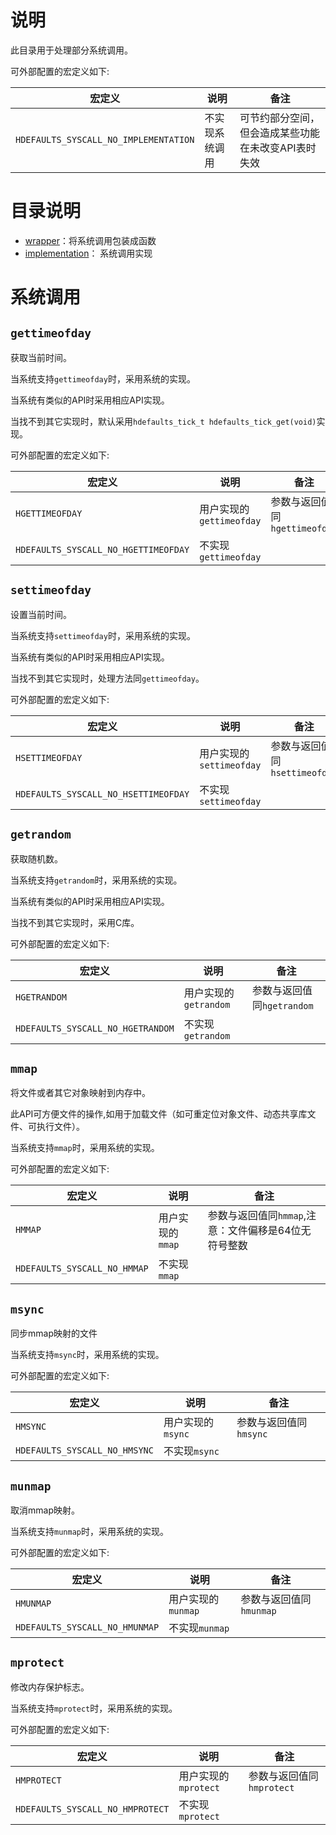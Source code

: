 # 说明

此目录用于处理部分系统调用。

可外部配置的宏定义如下:

| 宏定义                                | 说明           | 备注                                                |
| ------------------------------------- | -------------- | --------------------------------------------------- |
| `HDEFAULTS_SYSCALL_NO_IMPLEMENTATION` | 不实现系统调用 | 可节约部分空间，但会造成某些功能在未改变API表时失效 |

# 目录说明

- [wrapper](wrapper)：将系统调用包装成函数
- [implementation](implementation)： 系统调用实现

# 系统调用

## `gettimeofday`

获取当前时间。

当系统支持`gettimeofday`时，采用系统的实现。

当系统有类似的API时采用相应API实现。

当找不到其它实现时，默认采用`hdefaults_tick_t hdefaults_tick_get(void)`实现。

可外部配置的宏定义如下:

| 宏定义                               | 说明                     | 备注                          |
| ------------------------------------ | ------------------------ | ----------------------------- |
| `HGETTIMEOFDAY`                      | 用户实现的`gettimeofday` | 参数与返回值同`hgettimeofday` |
| `HDEFAULTS_SYSCALL_NO_HGETTIMEOFDAY` | 不实现`gettimeofday`     |                               |

## `settimeofday`

设置当前时间。

当系统支持`settimeofday`时，采用系统的实现。

当系统有类似的API时采用相应API实现。

当找不到其它实现时，处理方法同`gettimeofday`。

可外部配置的宏定义如下:

| 宏定义                               | 说明                     | 备注                          |
| ------------------------------------ | ------------------------ | ----------------------------- |
| `HSETTIMEOFDAY`                      | 用户实现的`settimeofday` | 参数与返回值同`hsettimeofday` |
| `HDEFAULTS_SYSCALL_NO_HSETTIMEOFDAY` | 不实现`settimeofday`     |                               |

## `getrandom`

获取随机数。

当系统支持`getrandom`时，采用系统的实现。

当系统有类似的API时采用相应API实现。

当找不到其它实现时，采用C库。

可外部配置的宏定义如下:

| 宏定义                            | 说明                  | 备注                       |
| --------------------------------- | --------------------- | -------------------------- |
| `HGETRANDOM`                      | 用户实现的`getrandom` | 参数与返回值同`hgetrandom` |
| `HDEFAULTS_SYSCALL_NO_HGETRANDOM` | 不实现`getrandom`     |                            |

## `mmap`

将文件或者其它对象映射到内存中。

此API可方便文件的操作,如用于加载文件（如可重定位对象文件、动态共享库文件、可执行文件）。

当系统支持`mmap`时，采用系统的实现。

可外部配置的宏定义如下:

| 宏定义                       | 说明             | 备注                                                 |
| ---------------------------- | ---------------- | ---------------------------------------------------- |
| `HMMAP`                      | 用户实现的`mmap` | 参数与返回值同`hmmap`,注意：文件偏移是64位无符号整数 |
| `HDEFAULTS_SYSCALL_NO_HMMAP` | 不实现`mmap`     |                                                      |

## `msync`

同步mmap映射的文件

当系统支持`msync`时，采用系统的实现。

可外部配置的宏定义如下:

| 宏定义                        | 说明              | 备注                   |
| ----------------------------- | ----------------- | ---------------------- |
| `HMSYNC`                      | 用户实现的`msync` | 参数与返回值同`hmsync` |
| `HDEFAULTS_SYSCALL_NO_HMSYNC` | 不实现`msync`     |                        |

## `munmap`

取消mmap映射。

当系统支持`munmap`时，采用系统的实现。

可外部配置的宏定义如下:

| 宏定义                         | 说明               | 备注                    |
| ------------------------------ | ------------------ | ----------------------- |
| `HMUNMAP`                      | 用户实现的`munmap` | 参数与返回值同`hmunmap` |
| `HDEFAULTS_SYSCALL_NO_HMUNMAP` | 不实现`munmap`     |                         |

## `mprotect`

修改内存保护标志。

当系统支持`mprotect`时，采用系统的实现。

可外部配置的宏定义如下:

| 宏定义                           | 说明                 | 备注                      |
| -------------------------------- | -------------------- | ------------------------- |
| `HMPROTECT`                      | 用户实现的`mprotect` | 参数与返回值同`hmprotect` |
| `HDEFAULTS_SYSCALL_NO_HMPROTECT` | 不实现`mprotect`     |                           |
